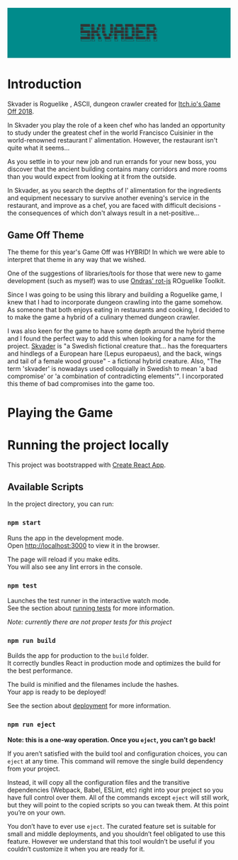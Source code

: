 ![Skvader title header](docs/images/title_header.png)

# Introduction
Skvader is Roguelike ,  ASCII,  dungeon crawler created for [Itch.io's Game Off 2018](https://itch.io/jam/game-off-2018).

In Skvader you play the role of a keen chef who has landed an opportunity to study under the greatest chef in the world Francisco Cuisinier in the world-renowned restaurant l' alimentation. However, the restaurant isn't quite what it seems...

As you settle in to your new job and run errands for your new boss, you discover that the ancient building contains many corridors and more rooms than you would expect from looking at it from the outside.

In Skvader, as you search the depths of  l' alimentation for the ingredients and equipment necessary to survive another evening's service in the restaurant, and improve as a chef, you are faced with difficult decisions - the consequences of which don't always result in a net-positive... 

## Game Off Theme
The theme for this year's Game Off was HYBRID! In which we were able to interpret that theme in any way that we wished.

One of the suggestions of libraries/tools for those that were new to game development (such as myself) was to use [Ondras' rot-js](https://github.com/ondras/rot.js) ROguelike Toolkit.

Since I was going to be using this library and building a Roguelike game, I knew that I had to incorporate dungeon crawling into the game somehow. As someone that both enjoys eating in restaurants and cooking, I decided to to make the game a hybrid of a culinary themed dungeon crawler.

I was also keen for the game to have some depth around the hybrid theme and I found the perfect way to add this when looking for a name for the project. [Skvader](https://en.wikipedia.org/wiki/Skvader) is "a Swedish fictional creature that... has the forequarters and hindlegs of a European hare (Lepus europaeus), and the back, wings and tail of a female wood grouse" - a fictional hybrid creature. Also, "The term 'skvader' is nowadays used colloquially in Swedish to mean 'a bad compromise' or 'a combination of contradicting elements'". I incorporated this theme of bad compromises into the game too. 

# Playing the Game


# Running the project locally

This project was bootstrapped with [Create React App](https://github.com/facebook/create-react-app).

## Available Scripts

In the project directory, you can run:

### `npm start`

Runs the app in the development mode.<br>
Open [http://localhost:3000](http://localhost:3000) to view it in the browser.

The page will reload if you make edits.<br>
You will also see any lint errors in the console.

### `npm test`

Launches the test runner in the interactive watch mode.<br>
See the section about [running tests](https://facebook.github.io/create-react-app/docs/running-tests) for more information.

*Note: currently there are not proper tests for this project*

### `npm run build`

Builds the app for production to the `build` folder.<br>
It correctly bundles React in production mode and optimizes the build for the best performance.

The build is minified and the filenames include the hashes.<br>
Your app is ready to be deployed!

See the section about [deployment](https://facebook.github.io/create-react-app/docs/deployment) for more information.

### `npm run eject`

**Note: this is a one-way operation. Once you `eject`, you can’t go back!**

If you aren’t satisfied with the build tool and configuration choices, you can `eject` at any time. This command will remove the single build dependency from your project.

Instead, it will copy all the configuration files and the transitive dependencies (Webpack, Babel, ESLint, etc) right into your project so you have full control over them. All of the commands except `eject` will still work, but they will point to the copied scripts so you can tweak them. At this point you’re on your own.

You don’t have to ever use `eject`. The curated feature set is suitable for small and middle deployments, and you shouldn’t feel obligated to use this feature. However we understand that this tool wouldn’t be useful if you couldn’t customize it when you are ready for it.
